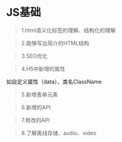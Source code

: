 # JS基础 # 

> 1.html语义化标签的理解、结构化的理解

> 2.能够写出简介的HTML结构

> 3.SEO优化

> 4.H5中新增的属性

如自定义属性（data）、类名ClassName

> 5.新增表单元素

> 6.新增的API

> 7.修改的API

> 8.了解离线存储、audio、video

